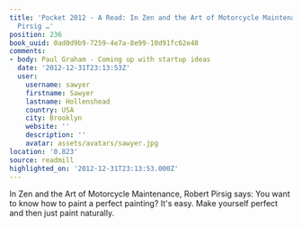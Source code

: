 ```yaml
---
title: 'Pocket 2012 - A Read: In Zen and the Art of Motorcycle Maintenance, Robert
  Pirsig …'
position: 236
book_uuid: 0ad0d9b9-7259-4e7a-8e99-10d91fc62e48
comments:
- body: Paul Graham - Coming up with startup ideas
  date: '2012-12-31T23:13:53Z'
  user:
    username: sawyer
    firstname: Sawyer
    lastname: Hollenshead
    country: USA
    city: Brooklyn
    website: ''
    description: ''
    avatar: assets/avatars/sawyer.jpg
location: '0.823'
source: readmill
highlighted_on: '2012-12-31T23:13:53.000Z'
---
```


In Zen and the Art of Motorcycle Maintenance, Robert Pirsig says: You want to know how to paint a perfect painting? It's easy. Make yourself perfect and then just paint naturally.